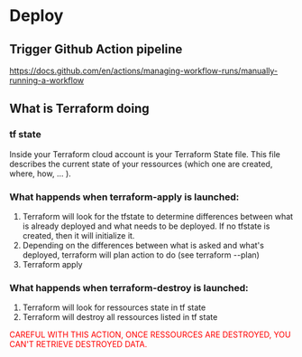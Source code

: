 # Deploy

## Trigger Github Action pipeline 

https://docs.github.com/en/actions/managing-workflow-runs/manually-running-a-workflow


## What is Terraform doing
### tf state
Inside your Terraform cloud account is your Terraform State file. This file describes the current state of your ressources (which one are created, where, how, ... ).


### What happends when **terraform-apply** is launched: 
1. Terraform will look for the tfstate to determine differences between what is already deployed and what needs to be deployed. 
If no tfstate is created, then it will initialize it. 
2. Depending on the differences between what is asked and what's deployed, terraform will plan action to do (see terraform --plan)
3. Terraform apply

### What happends when **terraform-destroy** is launched:
1. Terraform will look for ressources state in tf state
2. Terraform will destroy all ressources listed in tf state 

<span style="color:red">CAREFUL WITH THIS ACTION, ONCE RESSOURCES ARE DESTROYED, YOU CAN'T RETRIEVE DESTROYED DATA. </span>



